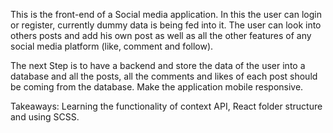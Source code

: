 This is the front-end of a Social media application. In this the user can login or register, currently dummy data is being fed into it. The user can look into others posts and add his own post as well as all the other features of any social media platform (like, comment and follow). 

The next Step is to have a backend and store the data of the user into a database and all the posts, all the comments and likes of each post should be coming from the database.
Make the application mobile responsive.

Takeaways: Learning the functionality of context API, React folder structure and using SCSS.
